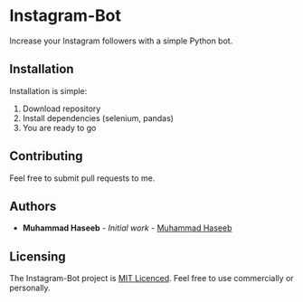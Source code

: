 # Instagram-Bot

Increase your Instagram followers with a simple Python bot.

## Installation

Installation is simple:

1. Download repository
2. Install dependencies (selenium, pandas)
3. You are ready to go
    
## Contributing

Feel free to submit pull requests to me.

## Authors

* **Muhammad Haseeb** - *Initial work* - [Muhammad Haseeb](https://github.com/iam-mhaseeb)

## Licensing
The Instagram-Bot project is [MIT Licenced](LICENSE). Feel free to use commercially or personally.
